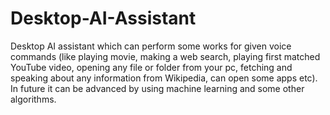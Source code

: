 # Desktop-AI-Assistant
Desktop AI assistant which can perform some works for given voice commands (like playing movie, making a web search, playing first matched YouTube video, opening any file or folder from your pc, fetching and speaking about any information from Wikipedia, can open some apps etc). In future it can be advanced by using machine learning and some other algorithms.
